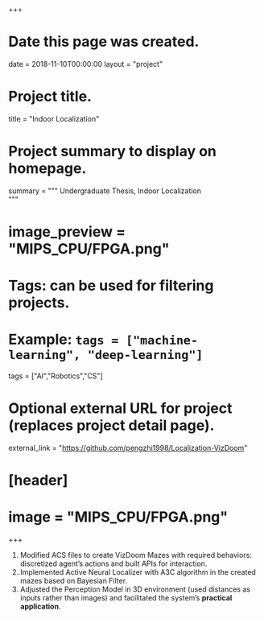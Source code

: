+++
# Date this page was created.
date = 2018-11-10T00:00:00
layout = "project"

# Project title.
title = "Indoor Localization"

# Project summary to display on homepage.
summary = """
 Undergraduate Thesis, Indoor Localization <br>
 """
 
# image_preview = "MIPS_CPU/FPGA.png"

# Tags: can be used for filtering projects.
# Example: `tags = ["machine-learning", "deep-learning"]`
tags = ["AI","Robotics","CS"]

# Optional external URL for project (replaces project detail page).
external_link = "https://github.com/pengzhi1998/Localization-VizDoom"

# [header]
# image = "MIPS_CPU/FPGA.png"

+++

1. Modified ACS files to create VizDoom Mazes with required behaviors: discretized agent’s actions and built APIs for interaction.
2. Implemented Active Neural Localizer with A3C algorithm in the created mazes based on Bayesian Filter.
3. Adjusted the Perception Model in 3D environment (used distances as inputs rather than images) and facilitated the system’s **practical application**.
